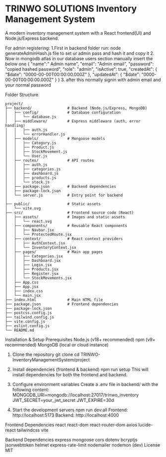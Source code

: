 
# TRINWO SOLUTIONS Inventory Management System
A modern inventory management system with a React frontend(UI) and Node.js/Express backend.

For admin registering:
1.First in backend folder run: node generateAdminHash.js file to set ur admin pass and hash it and copy it 
2. Now in mongodb atlas in our database users section manually insert the below one
{
  "name":" Admin name",
  "email": "Admin email",
  "password": "copied  hashed password",
  "role": "admin",
  "isActive": true,
  "createdAt": { "$date": "0000-00-00T00:00:00.000Z" },
  "updatedAt": { "$date": "0000-00-00T00:00:00.000Z" }
}
3. after this normally signin with admin email and your normal password

Folder Structure
```
project/
├── backend/                # Backend (Node.js/Express, MongoDB)
│   ├── config/             # Database configuration
│   │   └── database.js
│   ├── middleware/         # Express middleware (auth, error handling)
│   │   ├── auth.js
│   │   └── errorHandler.js
│   ├── models/             # Mongoose models
│   │   ├── Category.js
│   │   ├── Product.js
│   │   ├── StockMovement.js
│   │   └── User.js
│   ├── routes/             # API routes
│   │   ├── auth.js
│   │   ├── categories.js
│   │   ├── dashboard.js
│   │   ├── products.js
│   │   └── stock.js
│   ├── package.json        # Backend dependencies
│   ├── package-lock.json
│   └── server.js           # Entry point for backend
│
├── public/                 # Static assets
│   └── vite.svg
├── src/                    # Frontend source code (React)
│   ├── assets/             # Images and static assets
│   │   └── react.svg
│   ├── components/         # Reusable React components
│   │   ├── Navbar.jsx
│   │   └── ProtectedRoute.jsx
│   ├── context/            # React context providers
│   │   ├── AuthContext.jsx
│   │   └── InventoryContext.jsx
│   ├── pages/              # Main app pages
│   │   ├── Categories.jsx
│   │   ├── Dashboard.jsx
│   │   ├── Login.jsx
│   │   ├── Products.jsx
│   │   ├── Register.jsx
│   │   └── StockMovements.jsx
│   ├── App.css
│   ├── App.jsx
│   ├── index.css
│   └── main.jsx
├── index.html              # Main HTML file
├── package.json            # Frontend dependencies
├── package-lock.json
├── postcss.config.js
├── tailwind.config.js
├── vite.config.js
├── eslint.config.js
└── README.md
```
Installation & Setup
Prerequisites
Node.js (v18+ recommended)
npm (v9+ recommended)
MongoDB (local or cloud instance)

1. Clone the repository
git clone <repo-url>
cd TRINWO-InventoryManagementSystem/project
2. Install dependencies (frontend & backend)
npm run setup
This will install dependencies for both the frontend and backend.

3. Configure environment variables
Create a .env file in backend/ with the following content:
MONGODB_URI=mongodb://localhost:27017/trinwo_inventory
JWT_SECRET=your_jwt_secret
JWT_EXPIRE=30d

5. Start the development servers
npm run dev:all
Frontend: http://localhost:5173
Backend: http://localhost:4000

Frontend Dependencies
react
react-dom
react-router-dom
axios
lucide-react
tailwindcss
vite

Backend Dependencies
express
mongoose
cors
dotenv
bcryptjs
jsonwebtoken
helmet
express-rate-limit
nodemailer
nodemon (dev)
License
MIT
